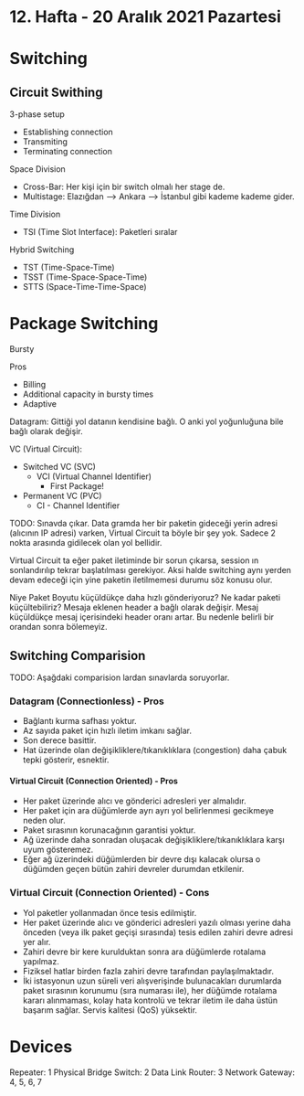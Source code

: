 # 12. Hafta - 20 Aralık 2021 Pazartesi

# Switching

## Circuit Swithing
3-phase setup
  * Establishing connection
  * Transmiting
  * Terminating connection

Space Division
  * Cross-Bar: Her kişi için bir switch olmalı her stage de.
  * Multistage: Elazığdan --> Ankara --> İstanbul gibi kademe kademe gider.

Time Division
  * TSI (Time Slot Interface): Paketleri sıralar

Hybrid Switching
  * TST (Time-Space-Time)
  * TSST (Time-Space-Space-Time)
  * STTS (Space-Time-Time-Space)

# Package Switching

Bursty

Pros
  * Billing
  * Additional capacity in bursty times
  * Adaptive

Datagram: Gittiği yol datanın kendisine bağlı. O anki yol yoğunluğuna bile bağlı olarak değişir.

VC (Virtual Circuit): 
  * Switched VC (SVC)
    * VCI (Virtual Channel Identifier)
      * First Package!
  * Permanent VC (PVC)
    * CI - Channel Identifier

TODO: Sınavda çıkar. Data gramda her bir paketin gideceği yerin adresi (alıcının IP adresi) varken, Virtual Circuit ta böyle bir şey yok. Sadece 2 nokta arasında gidilecek olan yol bellidir.

Virtual Circuit ta eğer paket iletiminde bir sorun çıkarsa, session ın sonlandırılıp tekrar başlatılması gerekiyor. Aksi halde switching aynı yerden devam edeceği için yine paketin iletilmemesi durumu söz konusu olur.  

Niye Paket Boyutu küçüldükçe daha hızlı gönderiyoruz?
Ne kadar paketi küçültebiliriz? Mesaja eklenen header a bağlı olarak değişir. Mesaj küçüldükçe mesaj içerisindeki header oranı artar. Bu nedenle belirli bir orandan sonra bölemeyiz.

## Switching Comparision
TODO: Aşağdaki comparision lardan sınavlarda soruyorlar.
### Datagram (Connectionless) - Pros
+ Bağlantı kurma safhası yoktur.
+ Az sayıda paket için hızlı iletim imkanı sağlar.
+ Son derece basittir.
+ Hat üzerinde olan değişikliklere/tıkanıklıklara (congestion) daha çabuk tepki gösterir, esnektir.

#### Virtual Circuit (Connection Oriented) - Pros
*  Her paket üzerinde alıcı ve gönderici adresleri yer almalıdır.
*  Her paket için ara düğümlerde ayrı ayrı yol belirlenmesi gecikmeye neden olur.
*  Paket sırasının korunacağının garantisi yoktur.
* Ağ üzerinde daha sonradan oluşacak değişikliklere/tıkanıklıklara karşı uyum gösteremez.
* Eğer ağ üzerindeki düğümlerden bir devre dışı kalacak olursa o düğümden geçen bütün zahiri devreler durumdan etkilenir.

### Virtual Circuit (Connection Oriented) - Cons
* Yol paketler yollanmadan önce tesis edilmiştir.
* Her paket üzerinde alıcı ve gönderici adresleri yazılı olması yerine daha önceden (veya ilk paket geçişi sırasında) tesis edilen zahiri devre adresi yer alır.
* Zahiri devre bir kere kurulduktan sonra ara düğümlerde rotalama yapılmaz.
* Fiziksel hatlar birden fazla zahiri devre tarafından paylaşılmaktadır.
* İki istasyonun uzun süreli veri alışverişinde bulunacakları durumlarda paket sırasının korunumu (sıra numarası ile), her düğümde rotalama kararı alınmaması, kolay hata kontrolü ve tekrar iletim ile daha üstün başarım sağlar. Servis kalitesi (QoS) yüksektir.

# Devices
Repeater: 1 Physical
Bridge Switch: 2 Data Link
Router:  3 Network
Gateway: 4, 5, 6, 7
